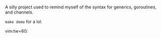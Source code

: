A silly project used to remind myself of the syntax for
generics, goroutines, and channels.

`make demo` for a lol.

vim:tw=60:
